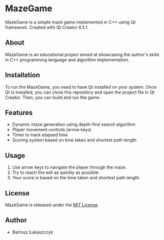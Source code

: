 # MazeGame

MazeGame is a simple maze game implemented in C++ using Qt framework. Created with Qt Creator 6.5.1.

## About

MazeGame is an educational project aimed at showcasing the author's skills in C++ programming language and algorithm implementation.

## Installation

To run the MazeGame, you need to have Qt installed on your system. Once Qt is installed, you can clone this repository and open the project file in Qt Creator. Then, you can build and run the game.

## Features

- Dynamic maze generation using depth-first search algorithm
- Player movement controls (arrow keys)
- Timer to track elapsed time
- Scoring system based on time taken and shortest path length

## Usage

1. Use arrow keys to navigate the player through the maze.
2. Try to reach the exit as quickly as possible.
3. Your score is based on the time taken and shortest path length.

## License

MazeGame is released under the [MIT License](https://opensource.org/license/mit).

## Author

- Bartosz Łukaszczyk
